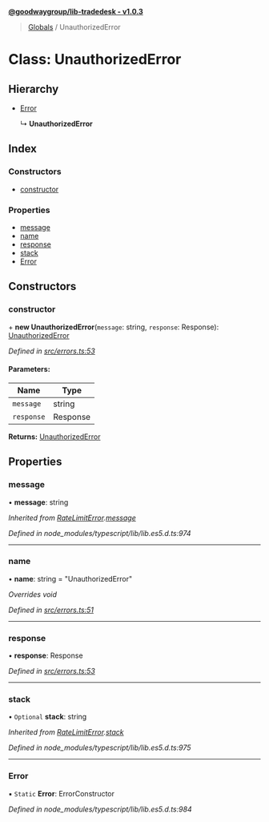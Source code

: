 **[@goodwaygroup/lib-tradedesk - v1.0.3](../README.md)**

> [Globals](../README.md) / UnauthorizedError

# Class: UnauthorizedError

## Hierarchy

* [Error](ratelimiterror.md#error)

  ↳ **UnauthorizedError**

## Index

### Constructors

* [constructor](unauthorizederror.md#constructor)

### Properties

* [message](unauthorizederror.md#message)
* [name](unauthorizederror.md#name)
* [response](unauthorizederror.md#response)
* [stack](unauthorizederror.md#stack)
* [Error](unauthorizederror.md#error)

## Constructors

### constructor

\+ **new UnauthorizedError**(`message`: string, `response`: Response): [UnauthorizedError](unauthorizederror.md)

*Defined in [src/errors.ts:53](https://github.com/GoodwayGroup/lib-tradedesk/blob/02741c3/src/errors.ts#L53)*

#### Parameters:

Name | Type |
------ | ------ |
`message` | string |
`response` | Response |

**Returns:** [UnauthorizedError](unauthorizederror.md)

## Properties

### message

•  **message**: string

*Inherited from [RateLimitError](ratelimiterror.md).[message](ratelimiterror.md#message)*

*Defined in node_modules/typescript/lib/lib.es5.d.ts:974*

___

### name

•  **name**: string = "UnauthorizedError"

*Overrides void*

*Defined in [src/errors.ts:51](https://github.com/GoodwayGroup/lib-tradedesk/blob/02741c3/src/errors.ts#L51)*

___

### response

•  **response**: Response

*Defined in [src/errors.ts:53](https://github.com/GoodwayGroup/lib-tradedesk/blob/02741c3/src/errors.ts#L53)*

___

### stack

• `Optional` **stack**: string

*Inherited from [RateLimitError](ratelimiterror.md).[stack](ratelimiterror.md#stack)*

*Defined in node_modules/typescript/lib/lib.es5.d.ts:975*

___

### Error

▪ `Static` **Error**: ErrorConstructor

*Defined in node_modules/typescript/lib/lib.es5.d.ts:984*

